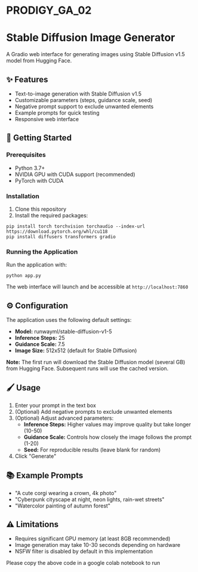 # PRODIGY_GA_02
# Stable Diffusion Image Generator
    
  <p>A Gradio web interface for generating images using Stable Diffusion v1.5 model from Hugging Face.</p>
    
  <h2>✨ Features</h2>
    <ul>
        <li>Text-to-image generation with Stable Diffusion v1.5</li>
        <li>Customizable parameters (steps, guidance scale, seed)</li>
        <li>Negative prompt support to exclude unwanted elements</li>
        <li>Example prompts for quick testing</li>
        <li>Responsive web interface</li>
    </ul>
    
   <h2>🚀 Getting Started</h2>
    
  <h3>Prerequisites</h3>
    <ul>
        <li>Python 3.7+</li>
        <li>NVIDIA GPU with CUDA support (recommended)</li>
        <li>PyTorch with CUDA</li>
    </ul>
    
  <h3>Installation</h3>
    <ol>
        <li>Clone this repository</li>
        <li>Install the required packages:</li>
    </ol>
    <pre><code>pip install torch torchvision torchaudio --index-url https://download.pytorch.org/whl/cu118
pip install diffusers transformers gradio</code></pre>
    
  <h3>Running the Application</h3>
    <p>Run the application with:</p>
    <pre><code>python app.py</code></pre>
    <p>The web interface will launch and be accessible at <code>http://localhost:7860</code></p>
    
  <h2>⚙️ Configuration</h2>
    <p>The application uses the following default settings:</p>
    <ul>
        <li><strong>Model:</strong> runwayml/stable-diffusion-v1-5</li>
        <li><strong>Inference Steps:</strong> 25</li>
        <li><strong>Guidance Scale:</strong> 7.5</li>
        <li><strong>Image Size:</strong> 512x512 (default for Stable Diffusion)</li>
    </ul>
    
   <p>
        <strong>Note:</strong> The first run will download the Stable Diffusion model (several GB) from Hugging Face. 
        Subsequent runs will use the cached version.
    </p>
    
  <h2>🖌️ Usage</h2>
    <ol>
        <li>Enter your prompt in the text box</li>
        <li>(Optional) Add negative prompts to exclude unwanted elements</li>
        <li>(Optional) Adjust advanced parameters:
            <ul>
                <li><strong>Inference Steps:</strong> Higher values may improve quality but take longer (10-50)</li>
                <li><strong>Guidance Scale:</strong> Controls how closely the image follows the prompt (1-20)</li>
                <li><strong>Seed:</strong> For reproducible results (leave blank for random)</li>
            </ul>
        </li>
        <li>Click "Generate"</li>
    </ol>
    
    
  <h2>📚 Example Prompts</h2>
    <ul>
        <li>"A cute corgi wearing a crown, 4k photo"</li>
        <li>"Cyberpunk cityscape at night, neon lights, rain-wet streets"</li>
        <li>"Watercolor painting of autumn forest"</li>
    </ul>
    
   <h2>⚠️ Limitations</h2>
    <ul>
        <li>Requires significant GPU memory (at least 8GB recommended)</li>
        <li>Image generation may take 10-30 seconds depending on hardware</li>
        <li>NSFW filter is disabled by default in this implementation</li>
    </ul>

  <p> Please copy the above code in a google colab notebook to run </p>
